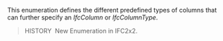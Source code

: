 ﻿This enumeration defines the different predefined types of columns that can further specify an _IfcColumn_ or _IfcColumnType_.

> HISTORY&nbsp; New Enumeration in IFC2x2.